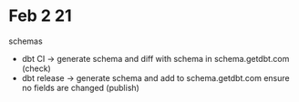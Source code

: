 # Feb 2 21

schemas
- dbt CI -> generate schema and diff with schema in schema.getdbt.com (check)
- dbt release -> generate schema and add to schema.getdbt.com ensure no fields are changed (publish)

